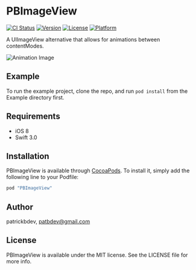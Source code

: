 # PBImageView

[![CI Status](http://img.shields.io/travis/patrickbdev/PBImageView.svg?style=flat)](https://travis-ci.org/patrickbdev/PBImageView)
[![Version](https://img.shields.io/cocoapods/v/PBImageView.svg?style=flat)](http://cocoapods.org/pods/PBImageView)
[![License](https://img.shields.io/cocoapods/l/PBImageView.svg?style=flat)](http://cocoapods.org/pods/PBImageView)
[![Platform](https://img.shields.io/cocoapods/p/PBImageView.svg?style=flat)](http://cocoapods.org/pods/PBImageView)

A UIImageView alternative that allows for animations between contentModes.

![Animation Image](https://github.com/patrickbdev/PBImageView/raw/master/Example/ExampleAnimation.gif)

## Example

To run the example project, clone the repo, and run `pod install` from the Example directory first.

## Requirements

* iOS 8
* Swift 3.0

## Installation

PBImageView is available through [CocoaPods](http://cocoapods.org). To install
it, simply add the following line to your Podfile:

```ruby
pod "PBImageView"
```

## Author

patrickbdev, patbdev@gmail.com

## License

PBImageView is available under the MIT license. See the LICENSE file for more info.
